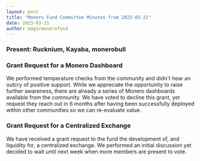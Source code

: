 ```yaml
---
layout: post
title: "Monero Fund Committee Minutes from 2023-03-21"
date: 2023-03-21
author: magicmonerofund
---
```


### Present: Rucknium, Kayaba, monerobull

### Grant Request for a Monero Dashboard

We performed temperature checks from the community and didn't hear an outcry of positive support. While we appreciate the opportunity to raise further awareness, there are already a series of Monero dashboards available from the community. We have voted to decline this grant, yet request they reach out in 6 months after having been successfully deployed within other communities so we can re-evaluate value.

### Grant Request for a Centralized Exchange

We have received a grant request to the fund the development of, and liquidity for, a centralized exchange. We performed an initial discussion yet decided to wait until next week when more members are present to vote.
